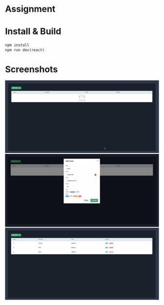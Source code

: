 # Assignment
# Install & Build
```
npm install
npm run dev(react)
```

# Screenshots

![alt text](https://github.com/d0rksh/ocean/raw/main/screen1.png)
![alt text](https://github.com/d0rksh/ocean/raw/main/screen2.png)
![alt text](https://github.com/d0rksh/ocean/raw/main/screen3.png)
